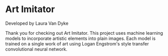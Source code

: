 # Art Imitator

Developed by Laura Van Dyke

Thank you for checking out Art Imitator. This project uses machine learning models to incorporate artistic elements into plain images. Each model is trained on a single work of art using Logan Engstrom's style transfer convolutional neural network.
